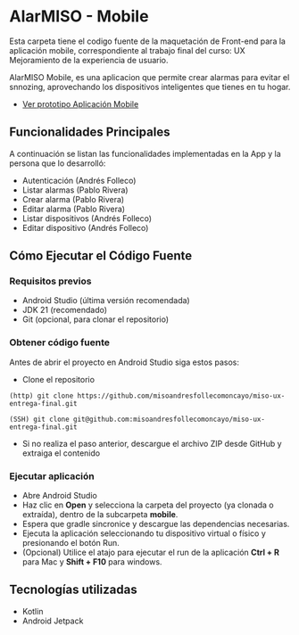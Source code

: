 # AlarMISO - Mobile

Esta carpeta tiene el codigo fuente de la maquetación de Front-end para la aplicación mobile, correspondiente al trabajo final del curso: UX Mejoramiento de la experiencia de usuario.

AlarMISO Mobile, es una aplicacion que permite crear alarmas para evitar el snnozing, aprovechando los dispositivos inteligentes que tienes en tu hogar.

* [Ver prototipo Aplicación Mobile](https://www.figma.com/proto/nys5SfSqGC2WUOJisWk6rZ/MISO---UX-Mejoramiento-de-la-experiencia-de-usuario---Proyecto-Alarmas--Prototipo-?node-id=2042-1517&p=f&t=qu6YcFs3eaQJoaNB-0&scaling=scale-down&content-scaling=fixed&page-id=156%3A2734&starting-point-node-id=2042%3A1517)

## Funcionalidades Principales

A continuación se listan las funcionalidades implementadas en la App y la persona que lo desarrolló:<br/>

- Autenticación (Andrés Folleco)
- Listar alarmas (Pablo Rivera)
- Crear alarma (Pablo Rivera)
- Editar alarma (Pablo Rivera)
- Listar dispositivos (Andrés Folleco)
- Editar dispositivo (Andrés Folleco)

## Cómo Ejecutar el Código Fuente

### Requisitos previos
- Android Studio (última versión recomendada)
- JDK 21 (recomendado)
- Git (opcional, para clonar el repositorio)

### Obtener código fuente
Antes de abrir el proyecto en Android Studio siga estos pasos:
- Clone el repositorio
````
(http) git clone https://github.com/misoandresfollecomoncayo/miso-ux-entrega-final.git
````
````
(SSH) git clone git@github.com:misoandresfollecomoncayo/miso-ux-entrega-final.git
````
- Si no realiza el paso anterior, descargue el archivo ZIP desde GitHub y extraiga el contenido

### Ejecutar aplicación
- Abre Android Studio
- Haz clic en **Open** y selecciona la carpeta del proyecto (ya clonada o extraída), dentro de la subcarpeta **mobile**.
- Espera que gradle sincronice y descargue las dependencias necesarias.
- Ejecuta la aplicación seleccionando tu dispositivo virtual o físico y presionando el botón Run.
- (Opcional) Utilice el atajo para ejecutar el run de la aplicación **Ctrl + R** para Mac y **Shift + F10** para windows.

## Tecnologías utilizadas

- Kotlin
- Android Jetpack
